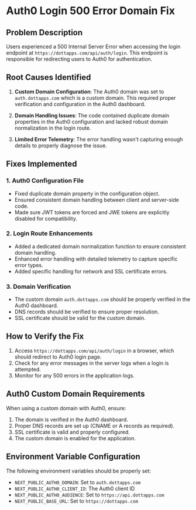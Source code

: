# Auth0 Login 500 Error Domain Fix

## Problem Description

Users experienced a 500 Internal Server Error when accessing the login endpoint at `https://dottapps.com/api/auth/login`. 
This endpoint is responsible for redirecting users to Auth0 for authentication.

## Root Causes Identified

1. **Custom Domain Configuration**: The Auth0 domain was set to `auth.dottapps.com` which is a custom domain. 
   This required proper verification and configuration in the Auth0 dashboard.

2. **Domain Handling Issues**: The code contained duplicate domain properties in the Auth0 configuration and
   lacked robust domain normalization in the login route.

3. **Limited Error Telemetry**: The error handling wasn't capturing enough details to properly diagnose the issue.

## Fixes Implemented

### 1. Auth0 Configuration File

- Fixed duplicate domain property in the configuration object.
- Ensured consistent domain handling between client and server-side code.
- Made sure JWT tokens are forced and JWE tokens are explicitly disabled for compatibility.

### 2. Login Route Enhancements

- Added a dedicated domain normalization function to ensure consistent domain handling.
- Enhanced error handling with detailed telemetry to capture specific error types.
- Added specific handling for network and SSL certificate errors.

### 3. Domain Verification

- The custom domain `auth.dottapps.com` should be properly verified in the Auth0 dashboard.
- DNS records should be verified to ensure proper resolution.
- SSL certificate should be valid for the custom domain.

## How to Verify the Fix

1. Access `https://dottapps.com/api/auth/login` in a browser, which should redirect to Auth0 login page.
2. Check for any error messages in the server logs when a login is attempted.
3. Monitor for any 500 errors in the application logs.

## Auth0 Custom Domain Requirements

When using a custom domain with Auth0, ensure:

1. The domain is verified in the Auth0 dashboard.
2. Proper DNS records are set up (CNAME or A records as required).
3. SSL certificate is valid and properly configured.
4. The custom domain is enabled for the application.

## Environment Variable Configuration

The following environment variables should be properly set:

- `NEXT_PUBLIC_AUTH0_DOMAIN`: Set to `auth.dottapps.com`
- `NEXT_PUBLIC_AUTH0_CLIENT_ID`: The Auth0 client ID
- `NEXT_PUBLIC_AUTH0_AUDIENCE`: Set to `https://api.dottapps.com`
- `NEXT_PUBLIC_BASE_URL`: Set to `https://dottapps.com`
